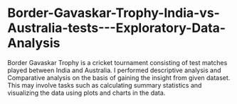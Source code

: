 # Border-Gavaskar-Trophy-India-vs-Australia-tests---Exploratory-Data-Analysis
Border Gavaskar Trophy is a cricket tournament consisting of test matches played between India and Australia. I performed descriptive analysis and Comparative analysis on the basis of gaining the insight from given dataset. This may involve tasks such as calculating summary statistics and visualizing the data using plots and charts in the data.

